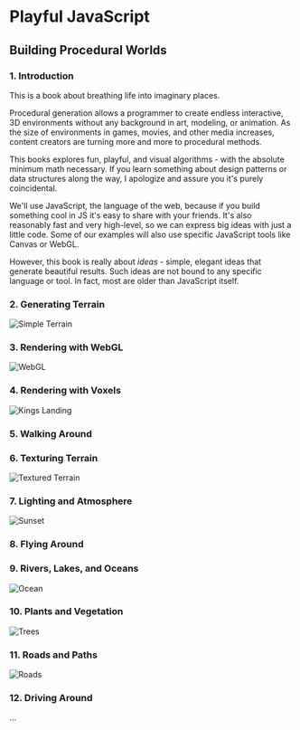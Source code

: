 # Playful JavaScript
## Building Procedural Worlds

### 1. Introduction

This is a book about breathing life into imaginary places.

Procedural generation allows a programmer to create endless interactive, 3D environments
without any background in art, modeling, or animation.
As the size of environments in games, movies, and other media increases,
content creators are turning more and more to procedural methods. 

This books explores fun, playful, and visual algorithms - with the absolute minimum math necessary.
If you learn something about design patterns or data structures along the way,
I apologize and assure you it's purely coincidental.

We'll use JavaScript, the language of the web, because if you build something cool in JS it's easy to share with your friends.
It's also reasonably fast and very high-level, so we can express big ideas with just a little code.
Some of our examples will also use specific JavaScript tools like Canvas or WebGL.

However, this book is really about *ideas* -
simple, elegant ideas that generate beautiful results.
Such ideas are not bound to any specific language or tool.
In fact, most are older than JavaScript itself.

### 2. Generating Terrain

![Simple Terrain](https://cloud.githubusercontent.com/assets/364501/3404243/0bf97dd0-fd6f-11e3-9936-4d1f6ae53ae3.png)

### 3. Rendering with WebGL

![WebGL](http://www.awwwards.com/awards/images/2012/05/webgl_demos_examples_23.jpg)

### 4. Rendering with Voxels

![Kings Landing](http://www.vgu.tv/wp-content/uploads/2013/01/kingland.jpg)

### 5. Walking Around

### 6. Texturing Terrain

![Textured Terrain](http://2.bp.blogspot.com/-syVpnUnuLuM/UvPTkADr-RI/AAAAAAAACpI/mBCb5mS1jTI/s1600/k.png)

### 7. Lighting and Atmosphere

![Sunset](http://fc09.deviantart.net/fs4/i/2004/243/a/8/Paradise_Lost____Terragen.jpg)

### 8. Flying Around

### 9. Rivers, Lakes, and Oceans

![Ocean](http://unigine.com/articles/130605-procedural-content-generation/full/32_oilrush_ocean_bottom1.jpg)

### 10. Plants and Vegetation

![Trees](http://i.stack.imgur.com/hnV97.jpg)

### 11. Roads and Paths

![Roads](http://i1.ytimg.com/vi/4dIiXpCwnHs/maxresdefault.jpg)

### 12. Driving Around

...